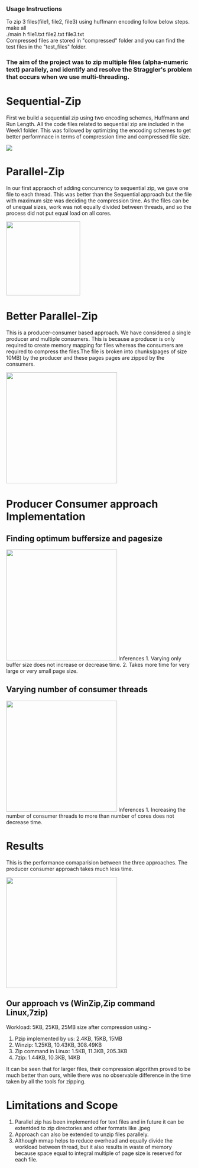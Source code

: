 ### Usage Instructions

To zip 3 files(file1, file2, file3) using huffmann encoding follow below steps.
</br>
make all
</br>
./main h file1.txt file2.txt file3.txt
</br>
Compressed files are stored in "compressed" folder and you can find the test files in the "test_files" folder.

### The aim of the project was to zip multiple files (alpha-numeric text) parallely, and identify and resolve the Straggler's problem that occurs when we use multi-threading.
# Sequential-Zip
First we build a sequential zip using two encoding schemes, Huffmann and Run Length. All the code files related to sequential zip are included in the Week1 folder. 
This was followed by optimizing the encoding schemes to get better performnace in terms of compression time and compressed file size.

<img src="https://drive.google.com/uc?export=view&id=1BKiDVV7WW3lvMr8sCtwONoIEyRCnLjhc" >

# Parallel-Zip
In our first appraoch of adding concurrency to sequential zip, we gave one file to each thread. This was better than the Sequential approach but the file with maximum size was deciding the compression time. As the files can be of unequal sizes, work was not equally divided between threads, and so the process did not put equal load on all cores.

<img src="https://drive.google.com/uc?export=view&id=1OCBYqB6Gz7mM2IbEgnY6NDqGSLH6Fn_S" height="200">

# Better Parallel-Zip
This is a producer-consumer based approach. We have considered a single producer and multiple consumers. This is because a producer is only required to create memory mapping for files whereas the consumers are required to compress the files.The file is broken into chunks(pages of size 10MB) by the producer and these pages pages are zipped by the consumers.

<img src="https://drive.google.com/uc?export=view&id=1sJVWQPRXGkyDXMQ6nMWxvZgc9crkPzn4" height="300" >

# Producer Consumer approach Implementation 
## Finding optimum buffersize and pagesize

<img src="https://drive.google.com/uc?export=view&id=1mayJU4FXhwkSMCmghPzzBTaHiXLrjuo3" height="300" >
Inferences
1. Varying only buffer size does not increase or decrease time.
2. Takes more time for very large or very small page size.

## Varying number of consumer threads

<img src="https://drive.google.com/uc?export=view&id=1dnbvZTK75g4J5syXFcjGx0uf8C10NcC9" height="300" >
Inferences
1. Increasing the number of consumer threads to more than number of cores does not decrease time. 


# Results
This is the performance comaparision between the three approaches. The producer consumer approach takes much less time.

<img src="https://drive.google.com/uc?export=view&id=1AXYSHSz5EwBV5i4TRODA5u_EhnX_tkCB" height="300" >

## Our approach vs (WinZip,Zip command Linux,7zip)
Workload: 5KB, 25KB, 25MB
size after compression using:-
1. Pzip implemented by us: 2.4KB, 15KB, 15MB
2. Winzip: 1.25KB, 10.43KB, 308.49KB
3. Zip command in Linux: 1.5KB, 11.3KB, 205.3KB
4. 7zip: 1.44KB, 10.3KB, 14KB

It can be seen that for larger files, their compression algorithm proved to be much better than ours, while there was no observable difference in the time taken by all the tools for zipping.

# Limitations and Scope
1. Parallel zip has been implemented for text files and in future it can be extentded to zip directories and other formats like .jpeg</br>
2. Approach can also be extended to unzip files parallely.</br>
3. Although mmap helps to reduce overhead and equally divide the workload between thread, but it also results in waste of memory because space equal to integral multiple of page size is reserved for each file.
